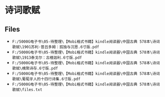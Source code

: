 # 诗词歌赋

## Files

- `F:/5000G电子书\05-待整理\【Mobi格式书籍】kindle阅读器\中国古典 578本\诗词歌赋\1901苏利·普吕多姆：孤独与沉思.6寸版.pdf`
- `F:/5000G电子书\05-待整理\【Mobi格式书籍】kindle阅读器\中国古典 578本\诗词歌赋\1913泰戈尔：古檀迦利.6寸版.pdf`
- `F:/5000G电子书\05-待整理\【Mobi格式书籍】kindle阅读器\中国古典 578本\诗词歌赋\槐聚诗存.6寸版.pdf`
- `F:/5000G电子书\05-待整理\【Mobi格式书籍】kindle阅读器\中国古典 578本\诗词歌赋\葡萄牙人的十四行诗集.6寸版.pdf`
- `F:/5000G电子书\05-待整理\【Mobi格式书籍】kindle阅读器\中国古典 578本\诗词歌赋\files.txt`
